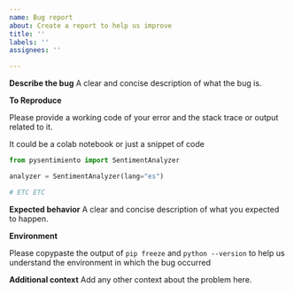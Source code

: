 ```yaml
---
name: Bug report
about: Create a report to help us improve
title: ''
labels: ''
assignees: ''

---
```


**Describe the bug**
A clear and concise description of what the bug is.

**To Reproduce**

Please provide a working code of your error and the stack trace or output related to it. 

It could be a colab notebook or just a snippet of code

```python
from pysentimiento import SentimentAnalyzer

analyzer = SentimentAnalyzer(lang="es")

# ETC ETC
```



**Expected behavior**
A clear and concise description of what you expected to happen.

**Environment**

Please copypaste the output of `pip freeze` and `python --version` to help us understand the environment in which the bug occurred

**Additional context**
Add any other context about the problem here.
